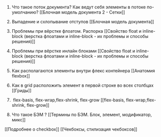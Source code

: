 1.  Что такое поток документа? Как ведут себя элементы в потоке по-умолчанию?
[[Блочная модель документа 2 - Сетки]]

2.  Выпадение и схлопывание отступов
[[Блочная модель документа]]

3.  Проблемы при вёрстке флоатом. Распорка
[[Свойство float и inline-block  (верстка флоатами и inline-block - их проблемы и способы решения)]]

4.  Проблемы при вёрстке инлайн блоками
[[Свойство float и inline-block  (верстка флоатами и inline-block - их проблемы и способы решения)]]

5.  Как располагаются элементы внутри флекс контейнера
[[Анатомия flexbox]]

6.  Как в grid расположить элемент в первой строке во всех столбцах
[[Гриды]]

7.   flex-basis, flex-wrap,flex-shrink, flex-grow
[[flex-basis, flex-wrap,flex-shrink, flex-grow]]

8.  Что такое БЭМ ?
[[Термины по БЭМ. Блок, элемент, модификатор, микс]]

[[Подробнее о checkbox]]
[[Чекбоксы, стилизация чекбоксов]]